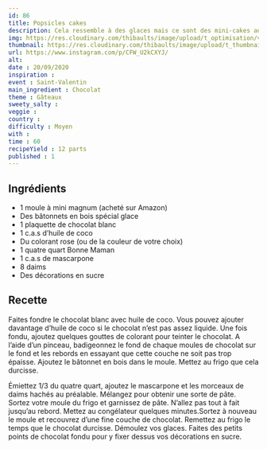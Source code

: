 ```yaml
---
id: 86
title: Popsicles cakes
description: Cela ressemble à des glaces mais ce sont des mini-cakes au chocolat. Surprise assurée pour vos invités.
img: https://res.cloudinary.com/thibaults/image/upload/t_optimisation/v1600524211/Recipes/20200920_popsicles_cake.jpg
thumbnail: https://res.cloudinary.com/thibaults/image/upload/t_thumbnail_josie/v1600524211/Recipes/20200920_popsicles_cake.jpg
url: https://www.instagram.com/p/CFW_U2kCXYJ/
alt: 
date : 20/09/2020
inspiration : 
event : Saint-Valentin
main_ingredient : Chocolat
theme : Gâteaux
sweety_salty : 
veggie : 
country :
difficulty : Moyen
with : 
time : 60
recipeYield : 12 parts
published : 1
---
```


## Ingrédients
 - 1 moule à mini magnum (acheté sur Amazon)
 - Des bâtonnets en bois spécial glace
 - 1 plaquette de chocolat blanc
 - 1 c.a.s d’huile de coco
 - Du colorant rose (ou de la couleur de votre choix)
 - 1 quatre quart Bonne Maman
 - 1 c.a.s de mascarpone
 - 8 daims
 - Des décorations en sucre

## Recette
Faites fondre le chocolat blanc avec huile de coco. Vous pouvez ajouter davantage d’huile de coco si le chocolat n’est pas assez liquide. Une fois fondu, ajoutez quelques gouttes de colorant pour teinter le chocolat. A l’aide d’un pinceau, badigeonnez le fond de chaque moules de chocolat sur le fond et les rebords en essayant que cette couche ne soit pas trop épaisse. Ajoutez le bâtonnet en bois dans le moule. Mettez au frigo que cela durcisse.

Émiettez 1/3 du quatre quart, ajoutez le mascarpone et les morceaux de daims hachés au préalable. Mélangez pour obtenir une sorte de pâte. Sortez votre moule du frigo et garnissez de pâte. N’allez pas tout à fait jusqu’au rebord. Mettez au congélateur quelques minutes.Sortez à nouveau le moule et recouvrez d’une fine couche de chocolat. Remettez au frigo le temps que le chocolat durcisse. Démoulez vos glaces. Faites des petits points de chocolat fondu pour y fixer dessus vos décorations en sucre.